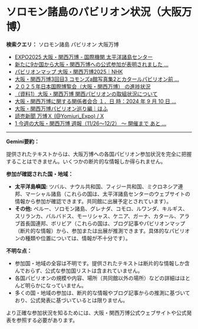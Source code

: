 # ソロモン諸島のパビリオン状況（大阪万博）

**検索クエリ：** ソロモン諸島 パビリオン 大阪万博

- [EXPO2025 大阪・関西万博 - 国際機関 太平洋諸島センター](https://pic.or.jp/featured_word/10255/)
- [新たに9か国から大阪・関西万博への公式参加が表明されました ...](https://www.expo2025.or.jp/news/news-20220531-01/)
- [パビリオンマップ 大阪・関西万博2025｜NHK](https://www3.nhk.or.jp/news/special/osaka_expo/pavilion/)
- [大阪・関西万博3回目3 コモンズa館写真集2とカタールパビリオン前 ...](https://ameblo.jp/bomuu/entry-12895014892.html)
- [２０２５年日本国際博覧会（大阪・関西万博） の進捗状況](https://www.cas.go.jp/jp/seisaku/expo_suisin_honbu/kankei_renraku/dai5/siryou1.pdf)
- [（資料1）大阪・関西万博 関西パビリオンの取組状況について](https://www.kouiki-kansai.jp/material/files/group/3/1-170shiryo1.pdf)
- [大阪・関西万博に関する関係者会合 １．日 時：2024 年 9 月 10 日 ...](https://www.cas.go.jp/jp/seisaku/osaka_kansai_banpaku/pdf/r60910_siryou1.pdf)
- [大阪・関西万博パビリオン巡り編｜ほふ](https://note.com/matugeya/n/nedf39f8182d6)
- [読売新聞 万博Ｘ (@Yomiuri_Expo) / X](https://x.com/yomiuri_expo)
- [1 今週の大阪・関西万博 週報（11/26～12/2） ～ 開催まで あと ...](https://www.shikoku.meti.go.jp/03_sesakudocs/0310_expo2025/weeklyreport/241126-1202.pdf)


---

**Gemini要約：**

提供されたテキストからは、大阪万博への各国パビリオン参加状況を完全に把握することはできません。いくつかの断片的な情報しか得られません。

**参加が確認された国・地域：**

* **太平洋島嶼国:** ツバル、ナウル共和国、フィジー共和国、ミクロネシア連邦、マーシャル諸島（これらの国は、太平洋諸島センターのウェブサイトの情報から参加が確認できます。共同館に出展予定とされています）。
* **その他:**  ペルー、ソロモン諸島、グレナダ、コモロ、ルワンダ、キルギス、スリランカ、バルバドス、モーリシャス、ケニア、ガーナ、カタール、アラブ首長国連邦、ボリビア（これらの国は、ブログ記事やパビリオンマップ（断片的な情報）から、参加または出展が推測できます。具体的なパビリオンの種類や位置については、情報が不十分です）。


**不明な点：**

* 参加国・地域の全容は不明です。提供されたテキストは断片的な情報しか含んでおらず、公式な参加国リストは含まれていません。
* 各国パビリオンの規模や内容、場所（共同館以外の場所）などの詳細はほとんど明らかになっていません。
* 多くの国・地域の参加は、断片的な情報やブログ記事からの推測に基づいており、公式発表に基づいているとは限りません。


より正確な参加状況を知るためには、大阪・関西万博公式ウェブサイトや公式発表を参照する必要があります。

